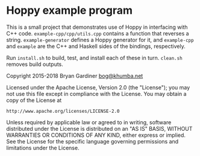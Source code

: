 # Hoppy example program

This is a small project that demonstrates use of Hoppy in interfacing with C++
code.  `example-cpp/cpp/utils.cpp` contains a function that reverses a string.
`example-generator` defines a Hoppy generator for it, and `example-cpp` and
`example` are the C++ and Haskell sides of the bindings, respectively.

Run `install.sh` to build, test, and install each of these in turn.  `clean.sh`
removes build outputs.

Copyright 2015-2018 Bryan Gardiner <bog@khumba.net>

Licensed under the Apache License, Version 2.0 (the "License");
you may not use this file except in compliance with the License.
You may obtain a copy of the License at

    http://www.apache.org/licenses/LICENSE-2.0

Unless required by applicable law or agreed to in writing, software
distributed under the License is distributed on an "AS IS" BASIS,
WITHOUT WARRANTIES OR CONDITIONS OF ANY KIND, either express or implied.
See the License for the specific language governing permissions and
limitations under the License.
